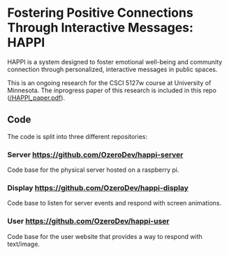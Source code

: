 # Fostering Positive Connections Through Interactive Messages: HAPPI
HAPPI is a system designed to foster emotional well-being and community connection through personalized, interactive messages in public spaces. 

This is an ongoing research for the CSCI 5127w course at University of Minnesota. The inprogress paper of this research is included in this repo ([/HAPPI_paper.pdf](/HAPPI_paper.pdf)).

## Code
The code is split into three different repositories:

### Server https://github.com/OzeroDev/happi-server
Code base for the physical server hosted on a raspberry pi.

### Display https://github.com/OzeroDev/happi-display
Code base to listen for server events and respond with screen animations.

### User https://github.com/OzeroDev/happi-user
Code base for the user website that provides a way to respond with text/image.
